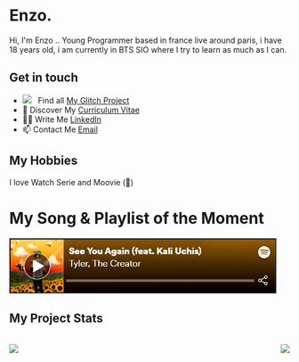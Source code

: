 # Enzo.

<p> Hi, I'm Enzo .. Young Programmer based in france live around paris, i have 18 years old, i am currently in BTS SIO where I try to learn as much as I can. </p>

## Get in touch

* <img src="https://cdn.glitch.com/2bdfb3f8-05ef-4035-a06e-2043962a3a13%2Ffavicon.ico"  width="16"/> &nbsp; Find all [My Glitch Project](https://glitch.com/@Enzo2911) <br>
* 🔖 Discover My [Curriculum Vitae](https://github.com/Enzo2911/Enzo2911/blob/main/info/CV_ENZO_CARPENTIER%20EN.pdf) <br>
* ✍🏻 Write Me [LinkedIn](https://www.linkedin.com/in/Enzo2911) <br/>
* 📫 Contact Me [Email](mailto:enzo.carpentier.pro@gmail.com) <br>

## My Hobbies 

I love Watch Serie and Moovie (🤩)

# My Song & Playlist of the Moment

[![Spotify](https://github.com/Enzo2911/Enzo2911/blob/main/info/spotifysong.png)](https://open.spotify.com/album/2nkto6YNI4rUYTLqEwWJ3o?highlight=spotify:track:7KA4W4McWYRpgf0fWsJZWB)

## My Project Stats
<br>
<a href="https://github.com/Enzo2911/github-readme-stats">
  <img align="right" src="https://github-readme-stats.vercel.app/api?username=Enzo2911&count_private=true&show_icons=true&theme=radical"/>
  <img align="left" src="https://github-readme-stats.vercel.app/api/top-langs/?username=Enzo2911&count_private=true&show_icons=true&theme=radical"/>
   <!-- <img align="left" src="https://github-readme-stats.vercel.app/api/wakatime?username=Enzo2911&count_private=true"/> -->
</a>
